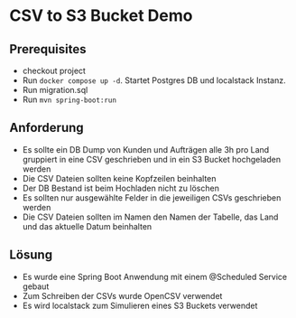 # CSV to S3 Bucket Demo

## Prerequisites
- checkout project
- Run ```docker compose up -d```. Startet Postgres DB und localstack Instanz.
- Run migration.sql
- Run ```mvn spring-boot:run```

## Anforderung
- Es sollte ein DB Dump von Kunden und Aufträgen alle 3h pro Land gruppiert in eine CSV geschrieben und in ein S3 Bucket hochgeladen werden
- Die CSV Dateien sollten keine Kopfzeilen beinhalten
- Der DB Bestand ist beim Hochladen nicht zu löschen
- Es sollten nur ausgewählte Felder in die jeweiligen CSVs geschrieben werden
- Die CSV Dateien sollten im Namen den Namen der Tabelle, das Land und das aktuelle Datum beinhalten

## Lösung
- Es wurde eine Spring Boot Anwendung mit einem @Scheduled Service gebaut
- Zum Schreiben der CSVs wurde OpenCSV verwendet
- Es wird localstack zum Simulieren eines S3 Buckets verwendet
